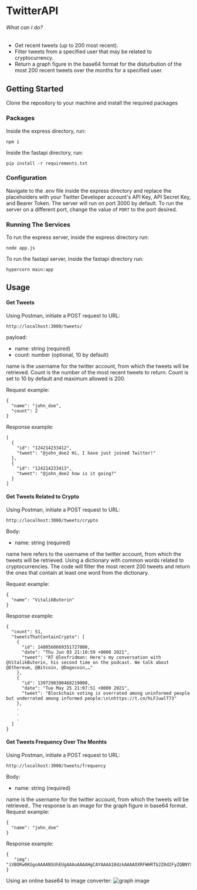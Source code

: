 # TwitterAPI

###### What can I do?

- Get recent tweets (up to 200 most recent).
- Filter tweets from a specified user that may be related to cryptocurrency.
- Return a graph figure in the base64 format for the disturbution of the most 200 recent tweets over the months for a specified user. 

## Getting Started

Clone the repository to your machine and install the required packages

### Packages

Inside the express directory, run:
```
npm i 
```
Inside the fastapi directory, run: 
```
pip install -r requirements.txt
```


### Configuration

Navigate to the .env file inside the express directory and replace the placeholders with your Twitter Developer account's API Key, API Secret Key, and Bearer Token.
The server will run on port 3000 by default. To run the server on a different port, change the value of `PORT` to the port desired.



### Running The Services

To run the express server, inside the express directory run:
```
node app.js
```

To run the fastapi server, inside the fastapi directory run:
```
hypercorn main:app
```


## Usage



#### Get Tweets

Using Postman, initiate a POST request to URL:
```
http://localhost:3000/tweets/
```

payload: 
- name: string (required)
- count: number (optional, 10 by default)

name is the username for the twitter account, from which the tweets will be retrieved. Count is the number of the most recent tweets to return. Count is set to 10 by default and maximum allowed is 200.

Request example:
```
{
  "name": "john_doe",
  "count": 2
}
```

Response example:
```
[
  {
    "id": "124214233412",
    "tweet": "@john_doe2 Hi, I have just joined Twitter!"
  },
  {
    "id": "124214233413",
    "tweet": "@john_doe2 how is it going?"
  }
]
```


#### Get Tweets Related to Crypto

Using Postman, initiate a POST request to URL:
```
http://localhost:3000/tweets/crypto
```

Body: 
- name: string (required)

name here refers to the username of the twitter account, from which the tweets will be retrieved. Using a dictionary with common words related to cryptocurrencies. The code will filter the most recent 200 tweets and return the ones that contain at least one word from the dictionary.

Request example:
```
{
  "name": "VitalikButerin"
}
```

Response example:
```
{
  "count": 51,
  "tweetsThatContainCrypto": [
    {
      "id": 1400560669351727000,
      "date": "Thu Jun 03 21:10:59 +0000 2021",
      "tweet": "RT @lexfridman: Here's my conversation with @VitalikButerin, his second time on the podcast. We talk about @Ethereum, @Bitcoin, @Dogecoin,…"
    },
    {
      "id": 1397298390468219000,
      "date": "Tue May 25 21:07:51 +0000 2021",
      "tweet": "Blockchain voting is overrated among uninformed people but underrated among informed people:\n\nhttps://t.co/hLFJuwlT73"
    },
    .
    .
    .
  ]
}
```



#### Get Tweets Frequency Over The Monhts

Using Postman, initiate a POST request to URL:
```
http://localhost:3000/tweets/frequency
```

Body: 
- name: string (required)

name is the username for the twitter account, from which the tweets will be retrieved.. The response is an image for the graph figure in base64 format. 
Request example:
```
{
  "name": "john_doe"
}
```

Response example:
```
{
   "img": "iVBORw0KGgoAAAANSUhEUgAAAoAAAAHgCAYAAAA10dzkAAAAOXRFWHRTb2Z0d2FyZQBNYXRwbG90bGliIHZlc..."
} 
```

Using an online base64 to image converter:
![graph image](https://user-images.githubusercontent.com/36564017/120932351-70bb8200-c706-11eb-85ab-7ae2dca71444.jpeg)
